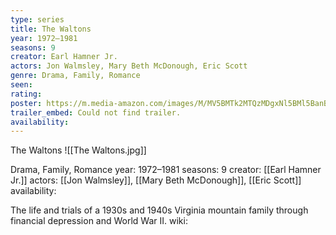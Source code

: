 ```yaml
---
type: series
title: The Waltons
year: 1972–1981
seasons: 9
creator: Earl Hamner Jr.
actors: Jon Walmsley, Mary Beth McDonough, Eric Scott
genre: Drama, Family, Romance
seen:
rating: 
poster: https://m.media-amazon.com/images/M/MV5BMTk2MTQzMDgxNl5BMl5BanBnXkFtZTcwNDI2OTI1Mg@@._V1_SX300.jpg
trailer_embed: Could not find trailer.
availability:
---
```

The Waltons
![[The Waltons.jpg]]

Drama, Family, Romance
year: 1972–1981
seasons: 9
creator: [[Earl Hamner Jr.]]
actors: [[Jon Walmsley]], [[Mary Beth McDonough]], [[Eric Scott]]
availability:

The life and trials of a 1930s and 1940s Virginia mountain family through financial depression and World War II.
wiki: 


